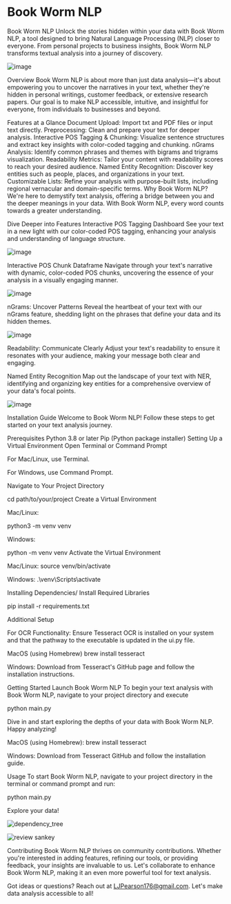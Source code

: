 # Book Worm NLP
Book Worm NLP
Unlock the stories hidden within your data with Book Worm NLP, a tool designed to bring Natural Language Processing (NLP) closer to everyone. From personal projects to business insights, Book Worm NLP transforms textual analysis into a journey of discovery.

![image](https://github.com/LJPearson176/Book-Worm-NLP/assets/145518111/80399540-640e-411c-9ada-5203bc76b445)


Overview
Book Worm NLP is about more than just data analysis—it's about empowering you to uncover the narratives in your text, whether they're hidden in personal writings, customer feedback, or extensive research papers. Our goal is to make NLP accessible, intuitive, and insightful for everyone, from individuals to businesses and beyond.

Features at a Glance
Document Upload: Import txt and PDF files or input text directly.
Preprocessing: Clean and prepare your text for deeper analysis.
Interactive POS Tagging & Chunking: Visualize sentence structures and extract key insights with color-coded tagging and chunking.
nGrams Analysis: Identify common phrases and themes with bigrams and trigrams visualization.
Readability Metrics: Tailor your content with readability scores to reach your desired audience.
Named Entity Recognition: Discover key entities such as people, places, and organizations in your text.
Customizable Lists: Refine your analysis with purpose-built lists, including regional vernacular and domain-specific terms.
Why Book Worm NLP?
We're here to demystify text analysis, offering a bridge between you and the deeper meanings in your data. With Book Worm NLP, every word counts towards a greater understanding.

Dive Deeper into Features
Interactive POS Tagging Dashboard
See your text in a new light with our color-coded POS tagging, enhancing your analysis and understanding of language structure.

![image](https://github.com/LJPearson176/Book-Worm-NLP/assets/145518111/1eb445c6-01f3-4c89-b3b7-33c400d82759)


Interactive POS Chunk Dataframe
Navigate through your text's narrative with dynamic, color-coded POS chunks, uncovering the essence of your analysis in a visually engaging manner.

![image](https://github.com/LJPearson176/Book-Worm-NLP/assets/145518111/956aad60-255c-4dd3-8127-4d3aa0d547c5)


nGrams: Uncover Patterns
Reveal the heartbeat of your text with our nGrams feature, shedding light on the phrases that define your data and its hidden themes.

![image](https://github.com/LJPearson176/Book-Worm-NLP/assets/145518111/87b63434-e189-4b1b-80fb-950d3c6f5e76)


Readability: Communicate Clearly
Adjust your text's readability to ensure it resonates with your audience, making your message both clear and engaging.

Named Entity Recognition
Map out the landscape of your text with NER, identifying and organizing key entities for a comprehensive overview of your data's focal points.

![image](https://github.com/LJPearson176/Book-Worm-NLP/assets/145518111/c5928f6c-5ce0-438c-85d8-34ab1f51459a)


Installation Guide
Welcome to Book Worm NLP! Follow these steps to get started on your text analysis journey.

Prerequisites
Python 3.8 or later
Pip (Python package installer)
Setting Up a Virtual Environment
Open Terminal or Command Prompt

For Mac/Linux, use Terminal.

For Windows, use Command Prompt.

Navigate to Your Project Directory


cd path/to/your/project
Create a Virtual Environment

Mac/Linux:

python3 -m venv venv

Windows:

python -m venv venv
Activate the Virtual Environment

Mac/Linux:
source venv/bin/activate

Windows:
.\venv\Scripts\activate

Installing Dependencies/
Install Required Libraries

pip install -r requirements.txt

Additional Setup

For OCR Functionality:
Ensure Tesseract OCR is installed on your system and that the pathway to the executable is updated in the ui.py file.


MacOS (using Homebrew)
brew install tesseract

Windows:
Download from Tesseract's GitHub page and follow the installation instructions.

Getting Started
Launch Book Worm NLP
To begin your text analysis with Book Worm NLP, navigate to your project directory and execute

python main.py

Dive in and start exploring the depths of your data with Book Worm NLP. Happy analyzing!

MacOS (using Homebrew):
brew install tesseract

Windows: Download from Tesseract GitHub and follow the installation guide.


Usage
To start Book Worm NLP, navigate to your project directory in the terminal or command prompt and run:

python main.py

Explore your data!

![dependency_tree](https://github.com/LJPearson176/Book-Worm-NLP/assets/145518111/71bf42ae-caad-4535-a6e2-453aded3880b)

![review sankey](https://github.com/LJPearson176/Book-Worm-NLP/assets/145518111/c6c0b91e-ae15-47c2-afdb-3d1964d70f73)



Contributing
Book Worm NLP thrives on community contributions. Whether you're interested in adding features, refining our tools, or providing feedback, your insights are invaluable to us. Let's collaborate to enhance Book Worm NLP, making it an even more powerful tool for text analysis.

Got ideas or questions? Reach out at LJPearson176@gmail.com. Let's make data analysis accessible to all!

